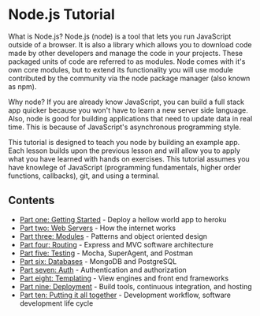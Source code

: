 # Node.js Tutorial

What is Node.js? Node.js (node) is a tool that lets you run JavaScript outside of a browser. It is also a library which allows you to download code made by other developers and manage the code in your projects. These packaged units of code are referred to as modules.  Node comes with it's own core modules, but to extend its functionality you will use module contributed by the community via the node package
manager (also known as npm). 

Why node? If you are already know JavaScript, you can build a full
stack app quicker because you won't have to learn a new server side
language. Also, node is good for building applications that need to update data in real time.  This is because of JavaScript's asynchronous programming style.  

This tutorial is designed to teach you node by building an example app.
Each lesson builds upon the previous lesson and will allow you to apply
what you have learned with hands on exercises.  This tutorial assumes you have knowlege of JavaScript (programming fundamentals, higher order
functions, callbacks), git, and using a terminal.

## Contents

- [Part one: Getting Started](https://github.com/albertaw/Nodejs-tutorial/tree/master/getting-started) - Deploy a hellow world app to heroku
- [Part two: Web Servers](https://github.com/albertaw/Nodejs-tutorial/tree/master/web-servers) - How the internet works
- [Part three: Modules](https://github.com/albertaw/Nodejs-tutorial/tree/master/modules) - Patterns and object oriented design
- [Part four: Routing](https://github.com/albertaw/Nodejs-tutorial/tree/master/routing) - Express and MVC software architecture
- [Part five: Testing](https://github.com/albertaw/Nodejs-tutorial/tree/master/testing) - Mocha, SuperAgent, and Postman
- [Part six: Databases](https://github.com/albertaw/Nodejs-tutorial/tree/master/databases) - MongoDB and PostgreSQL
- [Part seven: Auth](https://github.com/albertaw/Nodejs-tutorial/tree/master/auth) - Authentication and authorization
- [Part eight: Templating](https://github.com/albertaw/Nodejs-tutorial/tree/master/templating) - View engines and front end frameworks
- [Part nine: Deployment](https://github.com/albertaw/Nodejs-tutorial/tree/master/deployment) - Build tools, continuous integration, and hosting
- [Part ten: Putting it all together](https://github.com/albertaw/Nodejs-tutorial/tree/master/capstone) - Development workflow, software development life cycle



